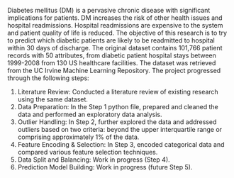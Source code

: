 Diabetes mellitus (DM) is a pervasive chronic disease with significant implications for patients. DM increases the risk of other health issues and hospital readmissions.  Hospital readmissions are expensive to the system and patient quality of life is reduced. The objective of this research is to try to predict which diabetic patients are likely to be readmitted to hospital within 30 days of discharge. The original dataset contains 101,766 patient records with 50 attributes, from diabetic patient hospital stays between 1999-2008 from 130 US healthcare facilities. The dataset was retrieved from the UC Irvine Machine Learning Repository.
The project progressed through the following steps:
1. Literature Review: Conducted a literature review of existing research using the same dataset.
2. Data Preparation: In the Step 1 python file, prepared and cleaned the data and performed an exploratory data analysis.
3. Outlier Handling: In Step 2, further explored the data and addressed outliers based on two criteria: beyond the upper interquartile range or comprising approximately 1% of the data.
4. Feature Encoding & Selection: In Step 3, encoded categorical data and compared various feature selection techniques.
5. Data Split and Balancing: Work in progress (Step 4).
6. Prediction Model Building: Work in progress (future Step 5).
